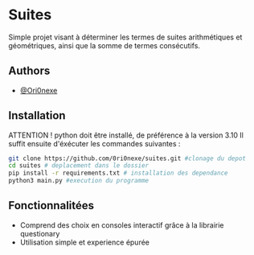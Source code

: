 
# Suites

Simple projet visant à déterminer les termes de suites arithmétiques et géométriques, ainsi que la somme de termes consécutifs.


## Authors

- [@Ori0nexe](https://www.github.com/Ori0nexe)


## Installation

ATTENTION ! python doit être installé, de préférence à la version 3.10
Il suffit ensuite d'éxécuter les commandes suivantes :

```bash
git clone https://github.com/0ri0nexe/suites.git #clonage du depot
cd suites # deplacement dans le dossier
pip install -r requirements.txt # installation des dependance
python3 main.py #execution du programme
```
## Fonctionnalitées

- Comprend des choix en consoles interactif grâce à la librairie questionary
- Utilisation simple et experience épurée
